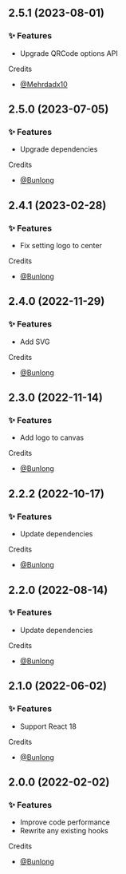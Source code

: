 ## 2.5.1 (2023-08-01)

### ✨ Features

  * Upgrade QRCode options API

Credits

* [@Mehrdadx10](https://github.com/mehrdadx10)

## 2.5.0 (2023-07-05)

### ✨ Features

  * Upgrade dependencies

Credits

* [@Bunlong](https://github.com/Bunlong)

## 2.4.1 (2023-02-28)

### ✨ Features

  * Fix setting logo to center

Credits

* [@Bunlong](https://github.com/Bunlong)

## 2.4.0 (2022-11-29)

### ✨ Features

  * Add SVG

Credits

* [@Bunlong](https://github.com/Bunlong)

## 2.3.0 (2022-11-14)

### ✨ Features

  * Add logo to canvas

Credits

* [@Bunlong](https://github.com/Bunlong)

## 2.2.2 (2022-10-17)

### ✨ Features

  * Update dependencies

Credits

* [@Bunlong](https://github.com/Bunlong)

## 2.2.0 (2022-08-14)

### ✨ Features

  * Update dependencies

Credits

* [@Bunlong](https://github.com/Bunlong)

## 2.1.0 (2022-06-02)

### ✨ Features

  * Support React 18

Credits

* [@Bunlong](https://github.com/Bunlong)

## 2.0.0 (2022-02-02)

### ✨ Features

  * Improve code performance
  * Rewrite any existing hooks

Credits

* [@Bunlong](https://github.com/Bunlong)

